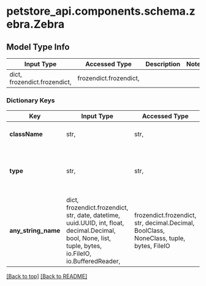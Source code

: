 <a name="top"></a>
<a id="Zebra"></a>
# petstore_api.components.schema.zebra.Zebra

## Model Type Info
Input Type | Accessed Type | Description | Notes
------------ | ------------- | ------------- | -------------
dict, frozendict.frozendict,  | frozendict.frozendict,  |  | 

### Dictionary Keys
Key | Input Type | Accessed Type | Description | Notes
------------ | ------------- | ------------- | ------------- | -------------
**className** | str,  | str,  |  | must be one of ["zebra", ] 
**type** | str,  | str,  |  | [optional] must be one of ["plains", "mountain", "grevys", ] 
**any_string_name** | dict, frozendict.frozendict, str, date, datetime, uuid.UUID, int, float, decimal.Decimal, bool, None, list, tuple, bytes, io.FileIO, io.BufferedReader,  | frozendict.frozendict, str, decimal.Decimal, BoolClass, NoneClass, tuple, bytes, FileIO | any string name can be used but the value must be the correct type | [optional]

[[Back to top]](#top) [[Back to README]](../../../README.md)